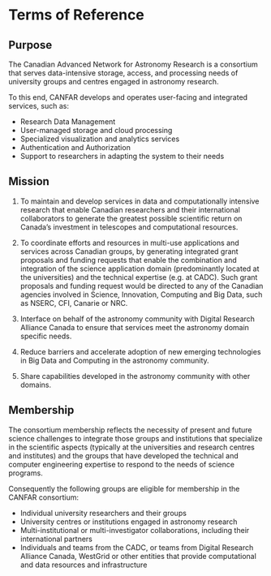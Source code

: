 # Terms of Reference

## Purpose

The Canadian Advanced Network for Astronomy Research is a consortium that serves data-intensive storage, access, and processing needs of university groups and centres engaged in astronomy research.

To this end, CANFAR develops and operates user-facing and integrated services, such as:

  - Research Data Management
  - User-managed storage and cloud processing
  - Specialized visualization and analytics services
  - Authentication and Authorization
  - Support to researchers in adapting the system to their needs

## Mission

1. To maintain and develop services in data and computationally intensive research that enable Canadian researchers and their international collaborators to generate the greatest possible scientific return on Canada’s investment in telescopes and computational resources.

2. To coordinate efforts and resources in multi-use applications and services across Canadian groups, by generating integrated grant proposals and funding requests that enable the combination and integration of the science application domain (predominantly located at the universities) and the technical expertise (e.g. at CADC). Such grant proposals and funding request would be directed to any of the Canadian agencies involved in Science, Innovation, Computing and Big Data, such as NSERC, CFI, Canarie or NRC.

3. Interface on behalf of the astronomy community with Digital Research Alliance Canada to ensure that services meet the astronomy domain specific needs.

4. Reduce barriers and accelerate adoption of new emerging technologies in Big Data and Computing in the astronomy community.

5. Share capabilities developed in the astronomy community with other domains.

## Membership

The consortium membership reflects the necessity of present and future science challenges to integrate those groups and institutions that specialize in the scientific aspects (typically at the universities and research centres and institutes) and the groups that have developed the technical and computer engineering expertise to respond to the needs of science programs.

Consequently the following groups are eligible for membership in the CANFAR consortium:

- Individual university researchers and their groups
- University centres or institutions engaged in astronomy research
- Multi-institutional or multi-investigator collaborations, including their international partners
- Individuals and teams from the CADC, or teams from Digital Research Alliance Canada, WestGrid or other entities that provide computational and data resources and infrastructure